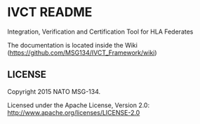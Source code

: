 # IVCT README

Integration, Verification and Certification Tool for HLA Federates

The documentation is located inside the Wiki (https://github.com/MSG134/IVCT_Framework/wiki)

LICENSE
------------

Copyright 2015 NATO MSG-134.

Licensed under the Apache License, Version 2.0: http://www.apache.org/licenses/LICENSE-2.0
